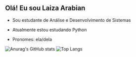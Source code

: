 ## Olá! Eu sou Laiza Arabian

- Sou estudante de Análise e Desenvolvimento de Sistemas

- Atualmente estou estudando Python

- Pronomes: ela/dela

![Anurag's GitHub stats](https://github-readme-stats.vercel.app/api?username=LaizaArabian&rank_icon=github&theme=midnight-purple&hide=prs,contribs)
![Top Langs](https://github-readme-stats.vercel.app/api/top-langs/?username=LaizaArabian&layout=compact&theme=midnight-purple&hide=nix)
